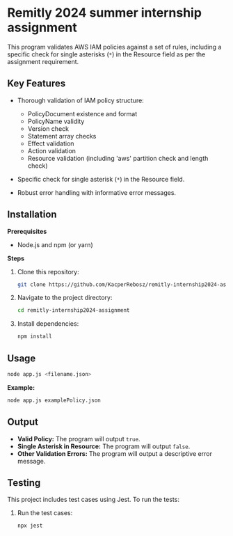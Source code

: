 # Remitly 2024 summer internship assignment

This program validates AWS IAM policies against a set of rules, including a specific check for single asterisks (`*`) in the Resource field as per the assignment requirement.

## Key Features

*   Thorough validation of IAM policy structure:
    *   PolicyDocument existence and format
    *   PolicyName validity
    *   Version check
    *   Statement array checks
    *   Effect validation
    *   Action validation
    *   Resource validation (including 'aws' partition check and length check)

*   Specific check for single asterisk (`*`) in the Resource field.

*   Robust error handling with informative error messages.

## Installation 

**Prerequisites**

*   Node.js and npm (or yarn)

**Steps**

1.  Clone this repository:
    ```bash
    git clone https://github.com/KacperRebosz/remitly-internship2024-assignment
    ```

2.  Navigate to the project directory:
    ```bash
    cd remitly-internship2024-assignment
    ```

3.  Install dependencies:
    ```bash
    npm install 
    ``` 

## Usage

```bash
node app.js <filename.json>
```

**Example:**
```bash
node app.js examplePolicy.json
```

## Output

*   **Valid Policy:** The program will output `true`.
*   **Single Asterisk in Resource:**  The program will output `false`.
*   **Other Validation Errors:** The program will output a descriptive error message.

## Testing

This project includes test cases using Jest. To run the tests:

1.  Run the test cases:
    ```bash
    npx jest
    ```



